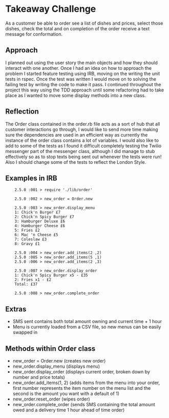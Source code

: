 # Takeaway Challenge

As a customer be able to order see a list of dishes and prices, select those dishes, check the total and on completion of the order receive a text message for conformation.

## Approach

I planned out using the user story the main objects and how they should interact with one another. Once I had an idea on how to approach the problem I started feature testing using IRB, moving on the writing the unit tests in rspec. Once the test was written I would move on to solving the failing test by writing the code to make it pass. I continued throughout the project this way using the TDD approach until some refactoring had to take place as I wanted to move some display methods into a new class.

## Reflection
The Order class contained in the order.rb file acts as a sort of hub that all customer interactions go through, I would like to send more time making sure the dependencies are used in an efficient way as currently the instance of the order class contains a lot of variables. I would also like to add to some of the tests as I found it difficult completely testing the Twilio messenger part of the messenger class, although I did manage to stub effectively so as to stop texts being sent out whenever the tests were run! Also I should change some of the tests to reflect the London Style.

## Examples in IRB

        2.5.0 :001 > require './lib/order'

        2.5.0 :002 > new_order = Order.new

        2.5.0 :003 > new_order.display_menu
        1: Chick'n Burger £7
        2: Chick'n Spicy Burger £7
        3: Hamburger Deluxe £6
        4: Hamburger Cheese £6
        5: Fries £2
        6: Mac 'n Cheese £5
        7: Coleslaw £3
        8: Gravy £1

        2.5.0 :004 > new_order.add_items(2 ,2)
        2.5.0 :005 > new_order.add_items(5 ,1)
        2.5.0 :006 > new_order.add_items(2 ,3)

        2.5.0 :007 > new_order.display_order
        1: Chick'n Spicy Burger x5 - £35
        2: Fries x1 - £2
        Total: £37

        2.5.0 :008 > new_order.complete_order

## Extras

- SMS sent contains both total amount owning and current time + 1 hour
- Menu is currently loaded from a CSV file, so new menus can be easily swapped in

## Methods within Order class

- new_order = Order.new (creates new order)
- new_order.display_menu (displays menu)
- new_order.display_order (displays current order, broken down by number and price totals)
- new_order.add_items(1, 2) (adds items from the menu into your order, first number represents the item number on the menu list and the second is the amount you want with a default of 1)
- new_order.reset_order (wipes order)
- new_order.complete_order (sends SMS containing the total amount owed and a delivery time 1 hour ahead of time order)
